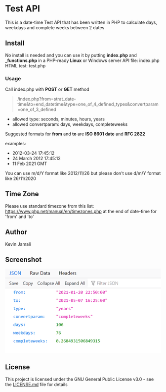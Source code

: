 # Test API 
This is a date-time Test API that has been written in PHP to calculate days, weekdays and complete weeks between 2 dates

## Install

No install is needed and you can use it by putting **index.php** and **_functions.php** in a PHP-ready **Linux** or Windows server
API file: index.php
HTML test: test.php 

### Usage
Call index.php with **POST** or **GET** method

> /index.php?from=strat_date-time&to=end_datetime&type=one_of_4_defined_types&convertparam=one_of_3_defined

* allowed type: seconds, minutes, hours, years
* allowed convertparam: days, weekdays, completeweeks

Suggested formats for **from** and **to** are **ISO 8601 date** and **RFC 2822**

examples:
* 2012-03-24 17:45:12
* 24 March 2012 17:45:12
* 11 Feb 2021 GMT

You can use m/d/Y format like 2012/11/26 but please don't use d/m/Y format like 26/11/2020 

## Time Zone

Please use standard timezone from this list: https://www.php.net/manual/en/timezones.php at the end of date-time for 'from' and 'to'

## Author
Kevin Jamali

## Screenshot
![Json result](https://github.com/kevinjamali/testapi/blob/main/images/tetsapi-json.png)


## License

This project is licensed under the GNU General Public License v3.0 - see the [LICENSE.md](LICENSE.md) file for details
